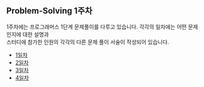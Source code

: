 ## Problem-Solving 1주차

1주차에는 프로그래머스 1단계 문제풀이를 다루고 있습니다. 각각의 일차에는 어떤 문제인지에 대한 설명과  
스터디에 참가한 인원의 각각의 다른 문제 풀이 서술이 작성되어 있습니다.

- <a href="https://github.com/U-REskiling-acadmey/Algorithm/tree/main/Problem-Solving/1%EC%A3%BC%EC%B0%A8/1%EC%9D%BC%EC%B0%A8#%EB%AC%B8%EC%A0%9C%ED%92%80%EC%9D%B4-1%EC%9D%BC%EC%B0%A8-%EA%B3%BC%EC%A0%9C--%EA%B0%80%EC%9E%A5-%EB%A7%8E%EC%9D%B4-%EB%B0%9B%EC%9D%80-%EC%84%A0%EB%AC%BC">1일차</a>
- <a href="https://github.com/U-REskiling-acadmey/Algorithm/tree/main/Problem-Solving/1%EC%A3%BC%EC%B0%A8/2%EC%9D%BC%EC%B0%A8#%EB%AC%B8%EC%A0%9C%ED%92%80%EC%9D%B4-2%EC%9D%BC%EC%B0%A8--%EC%9E%90%EB%A6%BF%EC%88%98-%EB%8D%94%ED%95%98%EA%B8%B0">2일차</a>
- <a href="https://github.com/U-REskiling-acadmey/Algorithm/tree/main/Problem-Solving/1%EC%A3%BC%EC%B0%A8/3%EC%9D%BC%EC%B0%A8">3일차</a>
- <a href="https://github.com/U-REskiling-acadmey/Algorithm/tree/main/Problem-Solving/1%EC%A3%BC%EC%B0%A8/4%EC%9D%BC%EC%B0%A8#%EB%AC%B8%EC%A0%9C%ED%92%80%EC%9D%B4--4%EC%9D%BC%EC%B0%A8-%EB%AC%B8%EC%9E%90%EC%97%B4-%EB%82%98%EB%88%84%EA%B8%B0">4일차</a>
